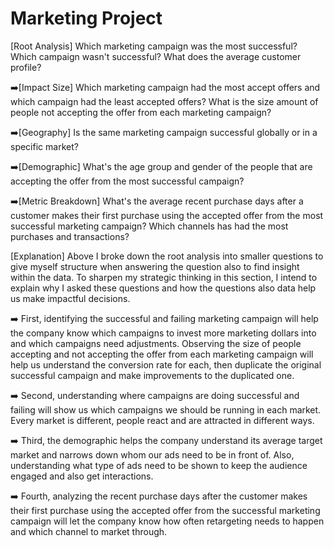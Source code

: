 # Marketing Project

[Root Analysis] Which marketing campaign was the most successful? Which campaign wasn't successful? What does the average customer profile?

➡️[Impact Size] Which marketing campaign had the most accept offers and which campaign had the least accepted offers? What is the size amount of people not accepting the offer from each marketing campaign?


➡️[Geography] 
Is the same marketing campaign successful globally or in a specific market?


➡️[Demographic] 
What's the age group and gender of the people that are accepting the offer from the most successful campaign?


➡️[Metric Breakdown] 
What's the average recent purchase days after a customer makes their first purchase using the accepted offer from the most successful marketing campaign? Which channels has had the most purchases and transactions?


[Explanation]
Above I broke down the root analysis into smaller questions to give myself structure when answering the question also to find insight within the data. To sharpen my strategic thinking in this section, I intend to explain why I asked these questions and how the questions also data help us make impactful decisions.

➡️ First, identifying the successful and failing marketing campaign will help the company know which campaigns to invest more marketing dollars into and which campaigns need adjustments. Observing the size of people accepting and not accepting the offer from each marketing campaign will help us understand the conversion rate for each, then duplicate the original successful campaign and make improvements to the duplicated one.


➡️ Second, understanding where campaigns are doing successful and failing will show us which campaigns we should be running in each market. Every market is different, people react and are attracted in different ways.


➡️ Third, the demographic helps the company understand its average target market and narrows down whom our ads need to be in front of. Also, understanding what type of ads need to be shown to keep the audience engaged and also get interactions.

➡️ Fourth, analyzing the recent purchase days after the customer makes their first purchase using the accepted offer from the successful marketing campaign will let the company know how often retargeting needs to happen and which channel to market through.
